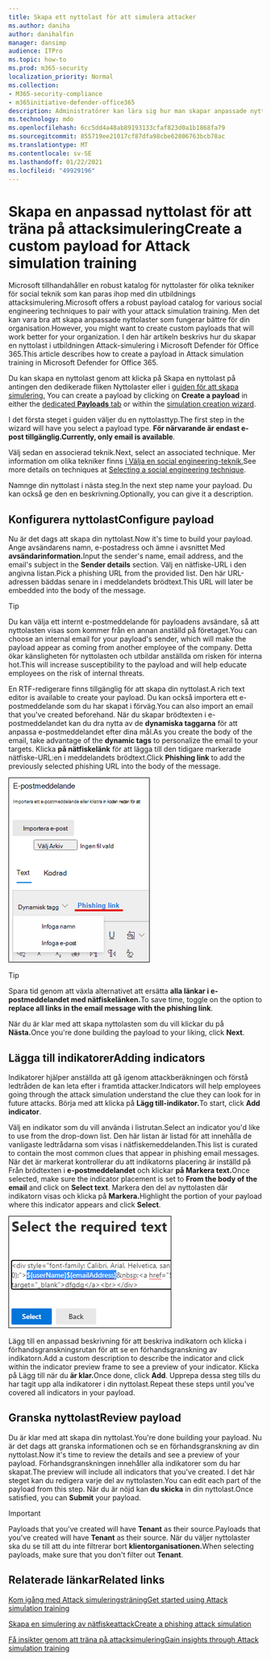 ```yaml
---
title: Skapa ett nyttolast för att simulera attacker
ms.author: daniha
author: danihalfin
manager: dansimp
audience: ITPro
ms.topic: how-to
ms.prod: m365-security
localization_priority: Normal
ms.collection:
- M365-security-compliance
- m365initiative-defender-office365
description: Administratörer kan lära sig hur man skapar anpassade nyttolaster för att simulera attacker i Microsoft Defender för Office 365.
ms.technology: mdo
ms.openlocfilehash: 6cc5dd4a48ab89193133cfaf823d0a1b1868fa79
ms.sourcegitcommit: 855719ee21017cf87dfa98cbe62806763bcb78ac
ms.translationtype: MT
ms.contentlocale: sv-SE
ms.lasthandoff: 01/22/2021
ms.locfileid: "49929196"
---
```

# <a name="create-a-custom-payload-for-attack-simulation-training"></a><span data-ttu-id="c31f9-103">Skapa en anpassad nyttolast för att träna på attacksimulering</span><span class="sxs-lookup"><span data-stu-id="c31f9-103">Create a custom payload for Attack simulation training</span></span>

<span data-ttu-id="c31f9-104">Microsoft tillhandahåller en robust katalog för nyttolaster för olika tekniker för social teknik som kan paras ihop med din utbildnings attacksimulering.</span><span class="sxs-lookup"><span data-stu-id="c31f9-104">Microsoft offers a robust payload catalog for various social engineering techniques to pair with your attack simulation training.</span></span> <span data-ttu-id="c31f9-105">Men det kan vara bra att skapa anpassade nyttolaster som fungerar bättre för din organisation.</span><span class="sxs-lookup"><span data-stu-id="c31f9-105">However, you might want to create custom payloads that will work better for your organization.</span></span> <span data-ttu-id="c31f9-106">I den här artikeln beskrivs hur du skapar en nyttolast i utbildningen Attack-simulering i Microsoft Defender för Office 365.</span><span class="sxs-lookup"><span data-stu-id="c31f9-106">This article describes how to create a payload in Attack simulation training in Microsoft Defender for Office 365.</span></span>

<span data-ttu-id="c31f9-107">Du kan skapa en nyttolast genom att klicka på Skapa en nyttolast på antingen den dedikerade fliken Nyttolaster eller i [guiden för att skapa simulering.](attack-simulation-training.md#selecting-a-payload) [  ](https://security.microsoft.com/attacksimulator?viewid=payload) </span><span class="sxs-lookup"><span data-stu-id="c31f9-107">You can create a payload by clicking on **Create a payload** in either the [dedicated **Payloads** tab](https://security.microsoft.com/attacksimulator?viewid=payload) or within the [simulation creation wizard](attack-simulation-training.md#selecting-a-payload).</span></span>

<span data-ttu-id="c31f9-108">I det första steget i guiden väljer du en nyttolasttyp.</span><span class="sxs-lookup"><span data-stu-id="c31f9-108">The first step in the wizard will have you select a payload type.</span></span> <span data-ttu-id="c31f9-109">**För närvarande är endast e-post tillgänglig.**</span><span class="sxs-lookup"><span data-stu-id="c31f9-109">**Currently, only email is available**.</span></span>

<span data-ttu-id="c31f9-110">Välj sedan en associerad teknik.</span><span class="sxs-lookup"><span data-stu-id="c31f9-110">Next, select an associated technique.</span></span> <span data-ttu-id="c31f9-111">Mer information om olika tekniker finns [i Välja en social engineering-teknik.](attack-simulation-training.md#selecting-a-social-engineering-technique)</span><span class="sxs-lookup"><span data-stu-id="c31f9-111">See more details on techniques at [Selecting a social engineering technique](attack-simulation-training.md#selecting-a-social-engineering-technique).</span></span>

<span data-ttu-id="c31f9-112">Namnge din nyttolast i nästa steg.</span><span class="sxs-lookup"><span data-stu-id="c31f9-112">In the next step name your payload.</span></span> <span data-ttu-id="c31f9-113">Du kan också ge den en beskrivning.</span><span class="sxs-lookup"><span data-stu-id="c31f9-113">Optionally, you can give it a description.</span></span>

## <a name="configure-payload"></a><span data-ttu-id="c31f9-114">Konfigurera nyttolast</span><span class="sxs-lookup"><span data-stu-id="c31f9-114">Configure payload</span></span>

<span data-ttu-id="c31f9-115">Nu är det dags att skapa din nyttolast.</span><span class="sxs-lookup"><span data-stu-id="c31f9-115">Now it's time to build your payload.</span></span> <span data-ttu-id="c31f9-116">Ange avsändarens namn, e-postadress och ämne i avsnittet Med **avsändarinformation.**</span><span class="sxs-lookup"><span data-stu-id="c31f9-116">Input the sender's name, email address, and the email's subject in the **Sender details** section.</span></span> <span data-ttu-id="c31f9-117">Välj en nätfiske-URL i den angivna listan.</span><span class="sxs-lookup"><span data-stu-id="c31f9-117">Pick a phishing URL from the provided list.</span></span> <span data-ttu-id="c31f9-118">Den här URL-adressen bäddas senare in i meddelandets brödtext.</span><span class="sxs-lookup"><span data-stu-id="c31f9-118">This URL will later be embedded into the body of the message.</span></span>

> [!TIP]
> <span data-ttu-id="c31f9-119">Du kan välja ett internt e-postmeddelande för payloadens avsändare, så att nyttolasten visas som kommer från en annan anställd på företaget.</span><span class="sxs-lookup"><span data-stu-id="c31f9-119">You can choose an internal email for your payload's sender, which will make the payload appear as coming from another employee of the company.</span></span> <span data-ttu-id="c31f9-120">Detta ökar känsligheten för nyttolasten och utbildar anställda om risken för interna hot.</span><span class="sxs-lookup"><span data-stu-id="c31f9-120">This will increase susceptibility to the payload and will help educate employees on the risk of internal threats.</span></span>

<span data-ttu-id="c31f9-121">En RTF-redigerare finns tillgänglig för att skapa din nyttolast.</span><span class="sxs-lookup"><span data-stu-id="c31f9-121">A rich text editor is available to create your payload.</span></span> <span data-ttu-id="c31f9-122">Du kan också importera ett e-postmeddelande som du har skapat i förväg.</span><span class="sxs-lookup"><span data-stu-id="c31f9-122">You can also import an email that you've created beforehand.</span></span> <span data-ttu-id="c31f9-123">När du skapar brödtexten i e-postmeddelandet kan du dra nytta av de **dynamiska taggarna** för att anpassa e-postmeddelandet efter dina mål.</span><span class="sxs-lookup"><span data-stu-id="c31f9-123">As you create the body of the email, take advantage of the **dynamic tags** to personalize the email to your targets.</span></span> <span data-ttu-id="c31f9-124">Klicka **på nätfiskelänk** för att lägga till den tidigare markerade nätfiske-URL:en i meddelandets brödtext.</span><span class="sxs-lookup"><span data-stu-id="c31f9-124">Click **Phishing link** to add the previously selected phishing URL into the body of the message.</span></span>

![Nätfiskelänk och dynamiska taggar markerade när nyttolast skapades för Microsoft Defender för Office 365](../../media/attack-sim-preview-payload-email-body.png)

> [!TIP]
> <span data-ttu-id="c31f9-126">Spara tid genom att växla alternativet att ersätta **alla länkar i e-postmeddelandet med nätfiskelänken.**</span><span class="sxs-lookup"><span data-stu-id="c31f9-126">To save time, toggle on the option to **replace all links in the email message with the phishing link**.</span></span>

<span data-ttu-id="c31f9-127">När du är klar med att skapa nyttolasten som du vill klickar du på **Nästa.**</span><span class="sxs-lookup"><span data-stu-id="c31f9-127">Once you're done building the payload to your liking, click **Next**.</span></span>

## <a name="adding-indicators"></a><span data-ttu-id="c31f9-128">Lägga till indikatorer</span><span class="sxs-lookup"><span data-stu-id="c31f9-128">Adding indicators</span></span>

<span data-ttu-id="c31f9-129">Indikatorer hjälper anställda att gå igenom attackberäkningen och förstå ledtråden de kan leta efter i framtida attacker.</span><span class="sxs-lookup"><span data-stu-id="c31f9-129">Indicators will help employees going through the attack simulation understand the clue they can look for in future attacks.</span></span> <span data-ttu-id="c31f9-130">Börja med att klicka på **Lägg till-indikator.**</span><span class="sxs-lookup"><span data-stu-id="c31f9-130">To start, click **Add indicator**.</span></span>

<span data-ttu-id="c31f9-131">Välj en indikator som du vill använda i listrutan.</span><span class="sxs-lookup"><span data-stu-id="c31f9-131">Select an indicator you'd like to use from the drop-down list.</span></span> <span data-ttu-id="c31f9-132">Den här listan är listad för att innehålla de vanligaste ledtrådarna som visas i nätfiskemeddelanden.</span><span class="sxs-lookup"><span data-stu-id="c31f9-132">This list is curated to contain the most common clues that appear in phishing email messages.</span></span> <span data-ttu-id="c31f9-133">När det är markerat kontrollerar du att indikatorns placering är inställd på Från brödtexten i **e-postmeddelandet** och klickar **på Markera text.**</span><span class="sxs-lookup"><span data-stu-id="c31f9-133">Once selected, make sure the indicator placement is set to **From the body of the email** and click on **Select text**.</span></span> <span data-ttu-id="c31f9-134">Markera den del av nyttolasten där indikatorn visas och klicka på **Markera.**</span><span class="sxs-lookup"><span data-stu-id="c31f9-134">Highlight the portion of your payload where this indicator appears and click **Select**.</span></span>

![Markerad text i meddelandets brödtext som ska läggas till i en indikator i attacksimuleringsutbildning](../../media/attack-sim-preview-select-text.png)

<span data-ttu-id="c31f9-136">Lägg till en anpassad beskrivning för att beskriva indikatorn och klicka i förhandsgranskningsrutan för att se en förhandsgranskning av indikatorn.</span><span class="sxs-lookup"><span data-stu-id="c31f9-136">Add a custom description to describe the indicator and click within the indicator preview frame to see a preview of your indicator.</span></span> <span data-ttu-id="c31f9-137">Klicka på Lägg till när du **är klar.**</span><span class="sxs-lookup"><span data-stu-id="c31f9-137">Once done, click **Add**.</span></span> <span data-ttu-id="c31f9-138">Upprepa dessa steg tills du har tagit upp alla indikatorer i din nyttolast.</span><span class="sxs-lookup"><span data-stu-id="c31f9-138">Repeat these steps until you've covered all indicators in your payload.</span></span>

## <a name="review-payload"></a><span data-ttu-id="c31f9-139">Granska nyttolast</span><span class="sxs-lookup"><span data-stu-id="c31f9-139">Review payload</span></span>

<span data-ttu-id="c31f9-140">Du är klar med att skapa din nyttolast.</span><span class="sxs-lookup"><span data-stu-id="c31f9-140">You're done building your payload.</span></span> <span data-ttu-id="c31f9-141">Nu är det dags att granska informationen och se en förhandsgranskning av din nyttolast.</span><span class="sxs-lookup"><span data-stu-id="c31f9-141">Now it's time to review the details and see a preview of your payload.</span></span> <span data-ttu-id="c31f9-142">Förhandsgranskningen innehåller alla indikatorer som du har skapat.</span><span class="sxs-lookup"><span data-stu-id="c31f9-142">The preview will include all indicators that you've created.</span></span> <span data-ttu-id="c31f9-143">I det här steget kan du redigera varje del av nyttolasten.</span><span class="sxs-lookup"><span data-stu-id="c31f9-143">You can edit each part of the payload from this step.</span></span> <span data-ttu-id="c31f9-144">När du är nöjd kan **du skicka** in din nyttolast.</span><span class="sxs-lookup"><span data-stu-id="c31f9-144">Once satisfied, you can **Submit** your payload.</span></span>

> [!IMPORTANT]
> <span data-ttu-id="c31f9-145">Payloads that you've created will have **Tenant** as their source.</span><span class="sxs-lookup"><span data-stu-id="c31f9-145">Payloads that you've created will have **Tenant** as their source.</span></span> <span data-ttu-id="c31f9-146">När du väljer nyttolaster ska du se till att du inte filtrerar bort **klientorganisationen.**</span><span class="sxs-lookup"><span data-stu-id="c31f9-146">When selecting payloads, make sure that you don't filter out **Tenant**.</span></span>

## <a name="related-links"></a><span data-ttu-id="c31f9-147">Relaterade länkar</span><span class="sxs-lookup"><span data-stu-id="c31f9-147">Related links</span></span>

[<span data-ttu-id="c31f9-148">Kom igång med Attack simuleringsträning</span><span class="sxs-lookup"><span data-stu-id="c31f9-148">Get started using Attack simulation training</span></span>](attack-simulation-training-get-started.md)

[<span data-ttu-id="c31f9-149">Skapa en simulering av nätfiskeattack</span><span class="sxs-lookup"><span data-stu-id="c31f9-149">Create a phishing attack simulation</span></span>](attack-simulation-training.md)

[<span data-ttu-id="c31f9-150">Få insikter genom att träna på attacksimulering</span><span class="sxs-lookup"><span data-stu-id="c31f9-150">Gain insights through Attack simulation training</span></span>](attack-simulation-training-insights.md)
